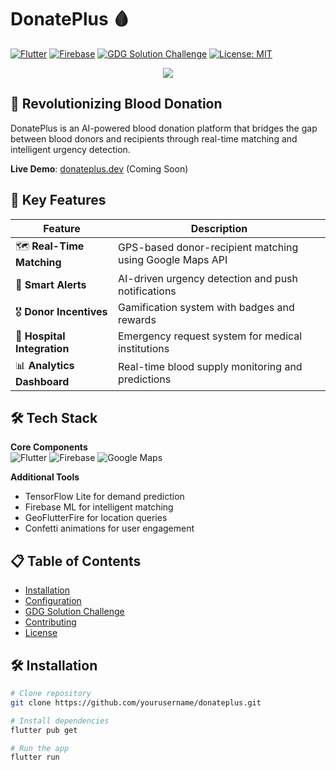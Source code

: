# DonatePlus 🩸

[![Flutter](https://img.shields.io/badge/Flutter-3.13-blue?logo=flutter)](https://flutter.dev)
[![Firebase](https://img.shields.io/badge/Firebase-9.22-orange?logo=firebase)](https://firebase.google.com)
[![GDG Solution Challenge](https://img.shields.io/badge/GDG-Solution_Challenge_2025-4285F4?logo=google)](https://developers.google.com/community/gdg/solution-challenge)
[![License: MIT](https://img.shields.io/badge/License-MIT-green.svg)](https://opensource.org/licenses/MIT)

<p align="center">
  <img src=https://raw.githubusercontent.com/govind2809/donateplus/main/assets/readme-banner.png(https://www.canva.com/design/DAGjVZZG2Js/nejC3iLfyuviZMJ1XFLMrQ/view?utm_content=DAGjVZZG2Js&utm_campaign=designshare&utm_medium=link2&utm_source=uniquelinks&utlId=h054f060178)>
</p>

## 🌟 Revolutionizing Blood Donation

DonatePlus is an AI-powered blood donation platform that bridges the gap between blood donors and recipients through real-time matching and intelligent urgency detection.

**Live Demo**: [donateplus.dev](https://donateplus.dev) (Coming Soon)

## 🚀 Key Features

| Feature | Description |
|---------|-------------|
| 🗺️ **Real-Time Matching** | GPS-based donor-recipient matching using Google Maps API |
| 🔔 **Smart Alerts** | AI-driven urgency detection and push notifications |
| 🎖️ **Donor Incentives** | Gamification system with badges and rewards |
| 🏥 **Hospital Integration** | Emergency request system for medical institutions |
| 📊 **Analytics Dashboard** | Real-time blood supply monitoring and predictions |

## 🛠️ Tech Stack

**Core Components**  
![Flutter](https://img.shields.io/badge/-Flutter-02569B?logo=flutter&logoColor=white)
![Firebase](https://img.shields.io/badge/-Firebase-FFCA28?logo=firebase&logoColor=black)
![Google Maps](https://img.shields.io/badge/-Google_Maps-4285F4?logo=google-maps&logoColor=white)

**Additional Tools**  
- TensorFlow Lite for demand prediction
- Firebase ML for intelligent matching
- GeoFlutterFire for location queries
- Confetti animations for user engagement

## 📋 Table of Contents
- [Installation](#-installation)
- [Configuration](#-configuration)
- [GDG Solution Challenge](#-gdg-solution-challenge)
- [Contributing](#-contributing)
- [License](#-license)

## 🛠️ Installation

```bash
# Clone repository
git clone https://github.com/yourusername/donateplus.git

# Install dependencies
flutter pub get

# Run the app
flutter run
